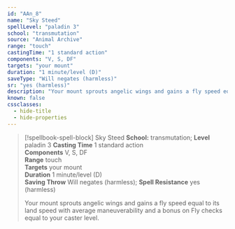 ```yaml
---
id: "AAn_8"
name: "Sky Steed"
spellLevel: "paladin 3"
school: "transmutation"
source: "Animal Archive"
range: "touch"
castingTime: "1 standard action"
components: "V, S, DF"
targets: "your mount"
duration: "1 minute/level (D)"
saveType: "Will negates (harmless)"
sr: "yes (harmless)"
description: "Your mount sprouts angelic wings and gains a fly speed equal to its land speed with average maneuverability and a bonus on Fly checks equal to your caster level."
known: false
cssclasses:
  - hide-title
  - hide-properties
---
```


> [!spellbook-spell-block] Sky Steed
> **School:** transmutation; **Level** paladin 3
> **Casting Time** 1 standard action  
> **Components** V, S, DF  
> **Range** touch  
> **Targets** your mount  
> **Duration** 1 minute/level (D)  
> **Saving Throw** Will negates (harmless); **Spell Resistance** yes (harmless)
> 
> Your mount sprouts angelic wings and gains a fly speed equal to its land speed with average maneuverability and a bonus on Fly checks equal to your caster level.